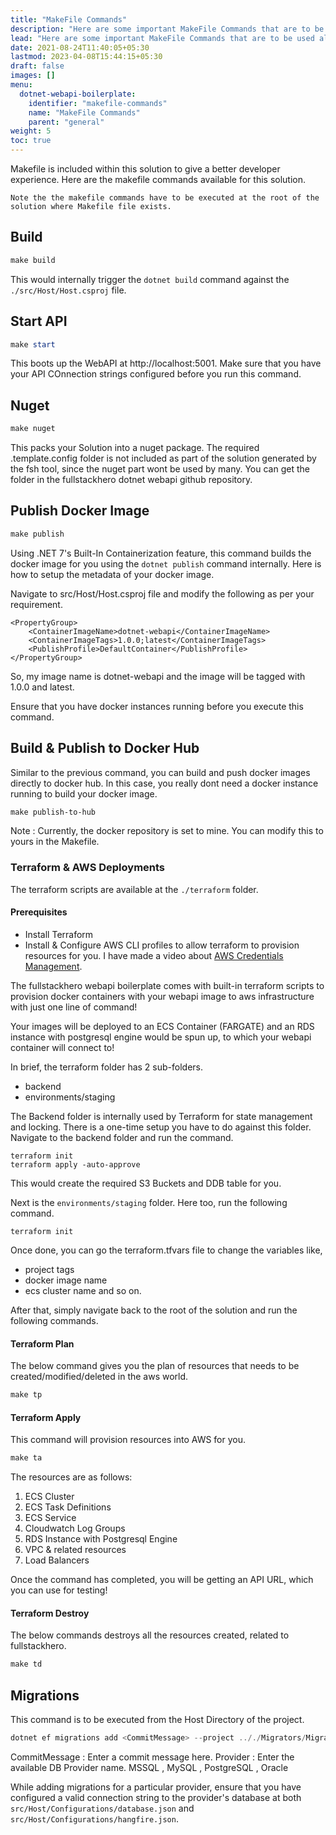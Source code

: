 ```yaml
---
title: "MakeFile Commands"
description: "Here are some important MakeFile Commands that are to be used along with fullstackhero."
lead: "Here are some important MakeFile Commands that are to be used along with fullstackhero."
date: 2021-08-24T11:40:05+05:30
lastmod: 2023-04-08T15:44:15+05:30
draft: false
images: []
menu:
  dotnet-webapi-boilerplate:
    identifier: "makefile-commands"
    name: "MakeFile Commands"
    parent: "general"
weight: 5
toc: true
---
```


Makefile is included within this solution to give a better developer experience. Here are the makefile commands available for this solution.

`Note the the makefile commands have to be executed at the root of the solution where Makefile file exists.`

## Build
```powershell
make build
```
This would internally trigger the `dotnet build` command against the `./src/Host/Host.csproj` file.

## Start API
```powershell
make start
```
This boots up the WebAPI at http://localhost:5001. Make sure that you have your API COnnection strings configured before you run this command.

## Nuget
```powershell
make nuget
```
This packs your Solution into a nuget package. The required .template.config folder is not included as part of the solution generated by the fsh tool, since the nuget part wont be used by many. You can get the folder in the fullstackhero dotnet webapi github repository.

## Publish Docker Image
```powershell
make publish
```
Using .NET 7's Built-In Containerization feature, this command builds the docker image for you using the `dotnet publish` command internally. Here is how to setup the metadata of your docker image.

Navigate to src/Host/Host.csproj file and modify the following as per your requirement.

```
<PropertyGroup>
    <ContainerImageName>dotnet-webapi</ContainerImageName>
    <ContainerImageTags>1.0.0;latest</ContainerImageTags>
    <PublishProfile>DefaultContainer</PublishProfile>
</PropertyGroup>
```

So, my image name is dotnet-webapi and the image will be tagged with 1.0.0 and latest.

Ensure that you have docker instances running before you execute this command.

## Build & Publish to Docker Hub

Similar to the previous command, you can build and push docker images directly to docker hub. In this case, you really dont need a docker instance running to build your docker image.

```powershell
make publish-to-hub
```
Note : Currently, the docker repository is set to mine. You can modify this to yours in the Makefile.

### Terraform & AWS Deployments

The terraform scripts are available at the `./terraform` folder.

#### Prerequisites
- Install Terraform
- Install & Configure AWS CLI profiles to allow terraform to provision resources for you. I have made a video about [AWS Credentials Management](https://www.youtube.com/watch?v=oY0-1mj4oCo&ab_channel=MukeshMurugan).

The fullstackhero webapi boilerplate comes with built-in terraform scripts to provision docker containers with your webapi image to aws infrastructure with just one line of command!

Your images will be deployed to an ECS Container (FARGATE) and an RDS instance with postgresql engine would be spun up, to which your webapi container will connect to!

In brief, the terraform folder has 2 sub-folders.
- backend
- environments/staging

The Backend folder is internally used by Terraform for state management and locking. There is a one-time setup you have to do against this folder. Navigate to the backend folder and run the command.

```
terraform init
terraform apply -auto-approve
```

This would create the required S3 Buckets and DDB table for you.

Next is the `environments/staging` folder. Here too, run the following command.

```
terraform init
```

Once done, you can go the terraform.tfvars file to change the variables like,
- project tags
- docker image name
- ecs cluster name and so on.

After that, simply navigate back to the root of the solution and run the following commands.

#### Terraform Plan

The below command gives you the plan of resources that needs to be created/modified/deleted in the aws world.

```powershell
make tp
```

#### Terraform Apply

This command will provision resources into AWS for you.

```powershell
make ta
```

The resources are as follows:
1. ECS Cluster
2. ECS Task Definitions
3. ECS Service
4. Cloudwatch Log Groups
5. RDS Instance with Postgresql Engine
6. VPC & related resources
7. Load Balancers

Once the command has completed, you will be getting an API URL, which you can use for testing!

#### Terraform Destroy

The below commands destroys all the resources created, related to fullstackhero.

```powershell
make td
```

## Migrations
This command is to be executed from the Host Directory of the project.

```powershell
dotnet ef migrations add <CommitMessage> --project .././Migrators/Migrators.<Provider>/ --context ApplicationDbContext -o Migrations/Application
```
CommitMessage : Enter a commit message here.
Provider : Enter the available DB Provider name. MSSQL , MySQL , PostgreSQL , Oracle

While adding migrations for a particular provider, ensure that you have configured a valid connection string to the provider's database at both `src/Host/Configurations/database.json` and `src/Host/Configurations/hangfire.json`.
